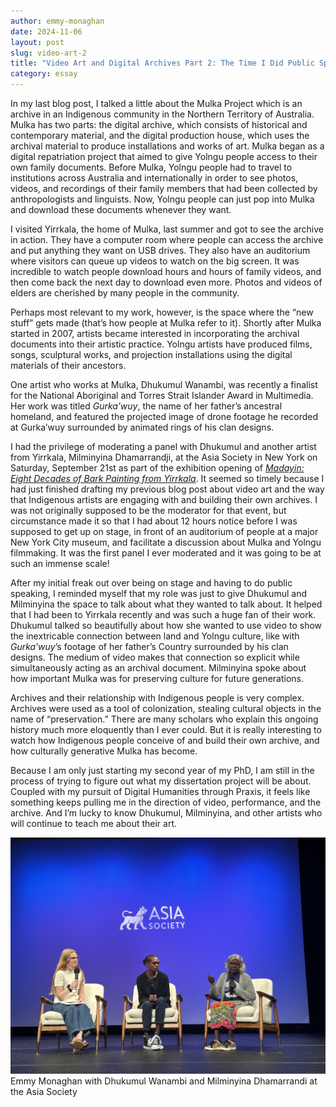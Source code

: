 ```yaml
---
author: emmy-monaghan
date: 2024-11-06
layout: post
slug: video-art-2
title: "Video Art and Digital Archives Part 2: The Time I Did Public Speaking About It"
category: essay
---
```

In my last blog post, I talked a little about the Mulka Project which is an archive in an Indigenous community in the Northern Territory of Australia. Mulka has two parts: the digital archive, which consists of historical and contemporary material, and the digital production house, which uses the archival material to produce installations and works of art. Mulka began as a digital repatriation project that aimed to give Yolngu people access to their own family documents. Before Mulka, Yolngu people had to travel to institutions across Australia and internationally in order to see photos, videos, and recordings of their family members that had been collected by anthropologists and linguists. Now, Yolngu people can just pop into Mulka and download these documents whenever they want. 

I visited Yirrkala, the home of Mulka, last summer and got to see the archive in action. They have a computer room where people can access the archive and put anything they want on USB drives. They also have an auditorium where visitors can queue up videos to watch on the big screen. It was incredible to watch people download hours and hours of family videos, and then come back the next day to download even more. Photos and videos of elders are cherished by many people in the community.  

Perhaps most relevant to my work, however, is the space where the “new stuff” gets made (that’s how people at Mulka refer to it). Shortly after Mulka started in 2007, artists became interested in incorporating the archival documents into their artistic practice. Yolngu artists have produced films, songs, sculptural works, and projection installations using the digital materials of their ancestors. 

One artist who works at Mulka, Dhukumul Wanambi, was recently a finalist for the National Aboriginal and Torres Strait Islander Award in Multimedia. Her work was titled *Gurka’wuy*, the name of her father’s ancestral homeland, and featured the projected image of drone footage he recorded at Gurka’wuy surrounded by animated rings of his clan designs. 

I had the privilege of moderating a panel with Dhukumul and another artist from Yirrkala, Milminyina Dhamarrandji, at the Asia Society in New York on Saturday, September 21st as part of the exhibition opening of [*Madayin: Eight Decades of Bark Painting from Yirrkala*](https://madayin.kluge-ruhe.org/). It seemed so timely because I had just finished drafting my previous blog post about video art and the way that Indigenous artists are engaging with and building their own archives. I was not originally supposed to be the moderator for that event, but circumstance made it so that I had about 12 hours notice before I was supposed to get up on stage, in front of an auditorium of people at a major New York City museum, and facilitate a discussion about Mulka and Yolngu filmmaking. It was the first panel I ever moderated and it was going to be at such an immense scale!

After my initial freak out over being on stage and having to do public speaking, I reminded myself that my role was just to give Dhukumul and Milminyina the space to talk about what they wanted to talk about. It helped that I had been to Yirrkala recently and was such a huge fan of their work. Dhukumul talked so beautifully about how she wanted to use video to show the inextricable connection between land and Yolngu culture, like with *Gurka’wuy*’s footage of her father’s Country surrounded by his clan designs. The medium of video makes that connection so explicit while simultaneously acting as an archival document. Milminyina spoke about how important Mulka was for preserving culture for future generations. 

Archives and their relationship with Indigenous people is very complex. Archives were used as a tool of colonization, stealing cultural objects in the name of “preservation.” There are many scholars who explain this ongoing history much more eloquently than I ever could. But it is really interesting to watch how Indigenous people conceive of and build their own archive, and how culturally generative Mulka has become. 

Because I am only just starting my second year of my PhD, I am still in the process of trying to figure out what my dissertation project will be about. Coupled with my pursuit of Digital Humanities through Praxis, it feels like something keeps pulling me in the direction of video, performance, and the archive. And I’m lucky to know Dhukumul, Milminyina, and other artists who will continue to teach me about their art. 

![Emmy Monaghan with Dhukumul Wanambi and Milminyina Dhamarrandi at the Asia Society](/assets/post-media/2024-11-06-asia-society.jpg)
Emmy Monaghan with Dhukumul Wanambi and Milminyina Dhamarrandi at the Asia Society
